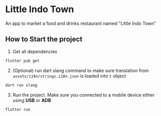 # Little Indo Town

An app to market a food and drinks restaurant named "Little Indo Town"

## How to Start the project

1. Get all dependencies

```bash
flutter pub get
```

2. (Optional) run dart slang command to make sure translation from `assets/i18n/strings.i18n.json` is loaded into `t` object

```bash
dart run slang
```

3. Run the project. Make sure you connected to a mobile device either using **USB** or **ADB**

```bash
flutter run
```
